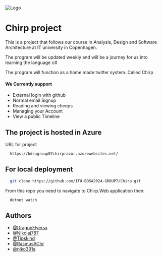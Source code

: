 
![Logo](https://github.com/user-attachments/assets/b6a7a068-c6be-4760-ac28-969adc7b6371)


# Chirp project

This is a project that follows our course in Analysis, Design and Software Architecture at IT university in Copenhagen.

The program will be updated weekly and will be a journey for us into learning the language c#

The program will function as a home made twitter system. Called Chirp

#### We Currently support
- External login with github
- Normal email Signup
- Reading and viewing cheeps
- Managing your Account
- View a public Timeline


## The project is hosted in Azure

URL for project

```bash
  https://bdsagroup07chirprazor.azurewebsites.net/
```

## For local deployment

```bash
  git clone https://github.com/ITU-BDSA2024-GROUP7/Chirp.git
```
From this repo you need to navigate to Chirp.Web application then:

```bash
  dotnet watch
```

## Authors

- [@DragonFlyersx](https://github.com/DragonFlyersx)
- [@Nikolaj787](https://github.com/Nikolaj787)
- [@Tipskind](https://github.com/Tipskind)
- [@RasmusAChr](https://github.com/RasmusAChr)
- [@niko391a](https://github.com/niko391a)


